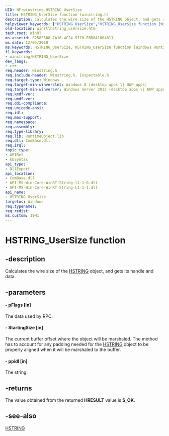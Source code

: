 ```yaml
---
UID: NF:winstring.HSTRING_UserSize
title: HSTRING_UserSize function (winstring.h)
description: Calculates the wire size of the HSTRING object, and gets its handle and data.helpviewer_keywords: ["HSTRING_UserSize","HSTRING_UserSize function [Windows Runtime]","remotesystemadditionalinfo/HSTRING_UserSize","winrt.hstring_usersize"]
old-location: winrt\hstring_usersize.htm
tech.root: WinRT
ms.assetid: F258F308-7A16-4C24-9770-F6D8A1604811
ms.date: 12/05/2018
ms.keywords: HSTRING_UserSize, HSTRING_UserSize function [Windows Runtime], remotesystemadditionalinfo/HSTRING_UserSize, winrt.hstring_usersize
f1_keywords:
- winstring/HSTRING_UserSize
dev_langs:
- c++
req.header: winstring.h
req.include-header: Winstring.h, Inspectable.h
req.target-type: Windows
req.target-min-winverclnt: Windows 8 [desktop apps \| UWP apps]
req.target-min-winversvr: Windows Server 2012 [desktop apps \| UWP apps]
req.kmdf-ver: 
req.umdf-ver: 
req.ddi-compliance: 
req.unicode-ansi: 
req.idl: 
req.max-support: 
req.namespace: 
req.assembly: 
req.type-library: 
req.lib: RuntimeObject.lib
req.dll: ComBase.dll
req.irql: 
topic_type:
- APIRef
- kbSyntax
api_type:
- DllExport
api_location:
- ComBase.dll
- API-MS-Win-Core-WinRT-String-l1-1-0.dll
- API-MS-Win-Core-WinRT-String-L1-1-1.dll
api_name:
- HSTRING_UserSize
targetos: Windows
req.typenames: 
req.redist: 
ms.custom: 19H1
---
```


# HSTRING_UserSize function


## -description


Calculates the wire size of the <a href="https://docs.microsoft.com/windows/desktop/WinRT/hstring">HSTRING</a> object, and gets its handle and data.


## -parameters




#### - pFlags [in]

The data used by RPC.


#### - StartingSize [in]

The current buffer offset where the object will be marshaled. The method has to account for any padding needed for the <a href="https://docs.microsoft.com/windows/desktop/WinRT/hstring">HSTRING</a> object to be properly aligned when it will be marshaled to the buffer.


#### - ppidl [in]

The string.


## -returns



The value obtained from the returned <b>HRESULT</b> value is <b>S_OK</b>.




## -see-also




<a href="https://docs.microsoft.com/windows/desktop/WinRT/hstring">HSTRING</a>
 

 


